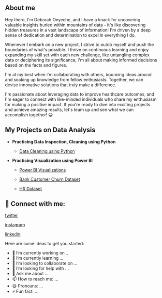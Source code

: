 ## **About me**

Hey there, I'm Deborah Onyeche, and I have a knack for uncovering valuable insights buried within mountains of data – it's like discovering hidden treasures in a vast landscape of information! I'm driven by a deep sense of dedication and determination to excel in everything I do.

Whenever I embark on a new project, I strive to outdo myself and push the boundaries of what's possible. I thrive on continuous learning and enjoy expanding my skill set with each new challenge, like untangling complex data or deciphering its significance, I'm all about making informed decisions based on the facts and figures.

I'm at my best when I'm collaborating with others, bouncing ideas around and soaking up knowledge from fellow enthusiasts. Together, we can devise innovative solutions that truly make a difference.

I'm passionate about leveraging data to improve healthcare outcomes, and I'm eager to connect with like-minded individuals who share my enthusiasm for making a positive impact. If you're ready to dive into exciting projects and achieve amazing results, let's team up and see what we can accomplish together!
:grinning:

## **My Projects on Data Analysis**

- **Practicing Data Inspection, Cleaning using Python**
  - [Data Cleaning using Python](https://github.com/DebComet/HerTech-Trail-Bootcamp)
  
- **Practicing Visualization using Power BI**
  - [Power BI Visualizations](https://github.com/DebComet/SkilHarvest_Crash_Course/blob/main/README.md) 
  
  - [Bank Customer Churn Dataset](https://github.com/DebComet/Churn-Modeling-Project/edit/main/README.md)
    
  - [HR Dataset](https://github.com/DebComet/Company-Attrition-Dataset)
 
<h2> 🤳 Connect with me:</h2>

[twitter](https://twitter.com/Derbierock)

[instagram](https://www.instag/derbie_onyechigoziri)

[linkedin](https://linkedin.com/in/derbie-onyeche)


Here are some ideas to get you started:

- 🔭 I’m currently working on ...
- 🌱 I’m currently learning ...
- 👯 I’m looking to collaborate on ...
- 🤔 I’m looking for help with ...
- 💬 Ask me about ...
- 📫 How to reach me: ...
- 😄 Pronouns: ...
- ⚡ Fun fact: ...
